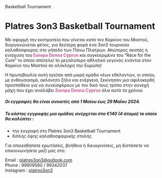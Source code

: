 <!DOCTYPE html>
<html lang="el">
<head>
    <meta charset="UTF-8">
    <meta name="viewport" content="width=device-width, initial-scale=1.0">
    Basketball Tournament
</head>
<body>
    <h1>Platres 3on3 Basketball Tournament </h1>
    <p>
Με αφορμή την εκστρατεία που γίνεται κατά τον Καρκίνο του Μαστού, διοργανώνεται φέτος, για δεύτερη φορά ένα 3on3 τουρνούα καλαθόσφαιρας στο γήπεδο των Πάνω Πλατρων. Απώτερος σκοπός η ενίσχυση του <span style="color: #CB5996; font-weight: bold;">Europa Donna Cyprus</span> και συγκεκριμένα του “Race for the Cure” το οποίο αποτελεί το μεγαλύτερο αθλητικό γεγονός ενάντια στον Καρκίνο του Μαστού σε ολόκληρη την Ευρώπη!
   
Η πρωτοβουλία αυτή ηγείται από μικρή ομάδα νέων εθελοντών, οι οποίοι, με ενθουσιασμό, ακλόνητο ζήλο και ενέργεια, ξεκίνησαν μια αφιλοκερδή προσπάθεια για να συνεισφέρουν με τον δικό τους τρόπο στην συνεχή μάχη που έχει αναλάβει <span style="color: #CB5996; font-weight: bold;">Europa Donna Cyprus</span> όλα αυτά τα χρόνια. 
    
<h5>Οι εγγραφές θα είναι ανοικτές από 1 Μαίου έως 29 Μαΐου 2024.</h5>
    
<h5>Το κόστος εγγραφής μια ομάδας ανέρχεται στα €140 (4 άτομα) το οποίο θα καλύπτει :</h5>
<ul>
    <li>την εγγραφή στο Platres 3on3 Basketball Tournament</li> 
    <li>διπλής όψης καλαθοσφαιρικής στολής</li>
</ul>  
Για οποιεσδήποτε ερωτήσεις, βοήθεια ή διευκρινίσεις, μη διστάσετε να επικοινωνήσετε μαζί μας στο:
    </p>
    <p>
        Email : <a href="mailto:platres3on3@outlook.com">platres3on3@outlook.com</a><br>
        Phone : 99909580 / 99342037 <br>
        Instagram : <a href="https://www.instagram.com/platres3on3/?igsh=ZTFxa2R1MnJ0NGlk&utm_source=qr">platres3on3</a> 
    </p>
</body>
</html>
